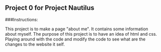 ## Project 0 for Project Nautilus ##

###Instructions:

This project is to make a page "about me". It contains some information about myself. 
The purpose of this project is to have an idea of html and css. Playing around with the code and modify the code to see what are the changes to the website it self.
